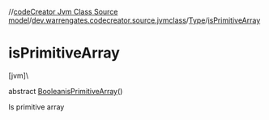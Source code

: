 //[codeCreator Jvm Class Source model](../../../index.md)/[dev.warrengates.codecreator.source.jvmclass](../index.md)/[Type](index.md)/[isPrimitiveArray](is-primitive-array.md)

# isPrimitiveArray

[jvm]\

abstract [Boolean](https://docs.oracle.com/javase/8/docs/api/java/lang/Boolean.html)[isPrimitiveArray](is-primitive-array.md)()

Is primitive array
